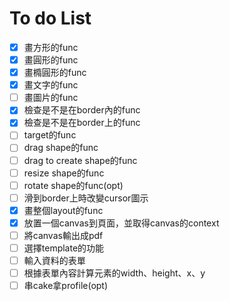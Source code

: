# To do List

- [x] 畫方形的func
- [x] 畫圓形的func
- [x] 畫橢圓形的func
- [x] 畫文字的func
- [ ] 畫圖片的func
- [x] 檢查是不是在border內的func
- [x] 檢查是不是在border上的func
- [ ] target的func
- [ ] drag shape的func
- [ ] drag to create shape的func
- [ ] resize shape的func
- [ ] rotate shape的func(opt)
- [ ] 滑到border上時改變cursor圖示
- [x] 畫整個layout的func
- [x] 放置一個canvas到頁面，並取得canvas的context
- [ ] 將canvas輸出成pdf
- [ ] 選擇template的功能
- [ ] 輸入資料的表單
- [ ] 根據表單內容計算元素的width、height、x、y
- [ ] 串cake拿profile(opt)